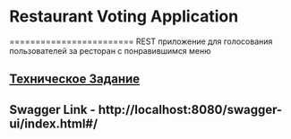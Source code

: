 # Restaurant Voting Application
========================
REST приложение для голосования пользователей за ресторан с понравившимся меню
## [Техническое Задание](https://github.com/JavaWebinar/topjava/blob/doc/doc/graduation.md)



## Swagger Link - http://localhost:8080/swagger-ui/index.html#/
